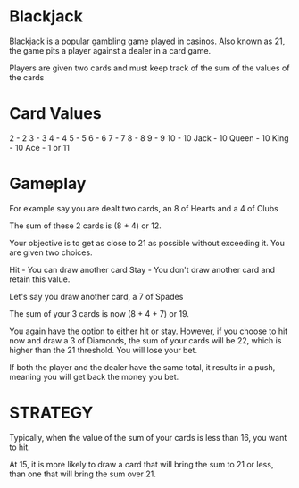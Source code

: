 Blackjack
=========

Blackjack is a popular gambling game played in casinos. Also known as 21, the game pits a player against a dealer in a card game.

Players are given two cards and must keep track of the sum of the values of the cards

Card Values
===========
2 - 2
3 - 3
4 - 4
5 - 5
6 - 6
7 - 7
8 - 8
9 - 9
10 - 10
Jack - 10
Queen - 10
King - 10
Ace - 1 or 11

Gameplay
========
For example say you are dealt two cards, an 8 of Hearts and a 4 of Clubs

The sum of these 2 cards is (8 + 4) or 12.

Your objective is to get as close to 21 as possible without exceeding it. You are given two choices. 

Hit - You can draw another card
Stay - You don't draw another card and retain this value.

Let's say you draw another card, a 7 of Spades

The sum of your 3 cards is now (8 + 4 + 7) or 19.

You again have the option to either hit or stay. However, if you choose to hit now and draw a 3 of Diamonds, the sum of your cards will be 22, which is higher than the 21 threshold. You will lose your bet.

If both the player and the dealer have the same total, it results in a push, meaning you will get back the money you bet.

STRATEGY
========

Typically, when the value of the sum of your cards is less than 16, you want to hit.

At 15, it is more likely to draw a card that will bring the sum to 21 or less, than one that will bring the sum over 21.


